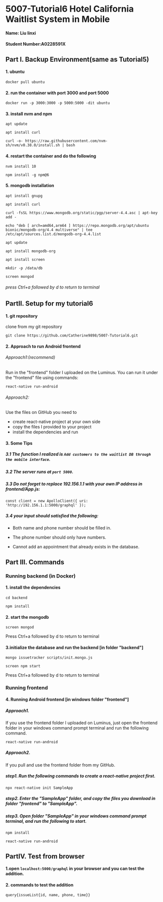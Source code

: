 # 5007-Tutorial6 Hotel California Waitlist System in Mobile
#### Name: Liu linxi
#### Student Number:A0228591X

## Part I. Backup Environment(same as Tutorial5) 
#### 1. ubuntu 
```
docker pull ubuntu
```
#### 2. run the container with port 3000 and port 5000 
```
docker run -p 3000:3000 -p 5000:5000 -dit ubuntu
```
#### 3. install nvm and npm
```
apt update
```
```
apt install curl
```
```
curl -o- https://raw.githubusercontent.com/nvm-sh/nvm/v0.38.0/install.sh | bash
``` 
#### 4. restart the container and do the following
```
nvm install 10
```
```
npm install -g npm@6
```

#### 5. mongodb installation
```
apt install gnupg
```
```
apt install curl
```
```
curl -fsSL https://www.mongodb.org/static/pgp/server-4.4.asc | apt-key add -
```
```
echo "deb [ arch=amd64,arm64 ] https://repo.mongodb.org/apt/ubuntu bionic/mongodb-org/4.4 multiverse" | tee /etc/apt/sources.list.d/mongodb-org-4.4.list 
```
```
apt update
```
```
apt install mongodb-org
```
```
apt install screen
```
```
mkdir -p /data/db
```
```
screen mongod
```
###### press Ctrl+a followed by d to return to terminal


## PartII.  Setup for my tutorial6

#### 1. git repository
clone from my git repository 

  ```
  git clone https://github.com/Catherine9898/5007-Tutorial6.git
  ```

#### 2. Approach to run Android frontend
###### Approach1:(recommend) 
Run in the "frontend" folder I uploaded on the Luminus.
You can run it under the "frontend" file using commands:
```
react-native run-android
```

###### Approach2:
Use the files on GitHub
you need to
- create react-native project at your own side 
- copy the files I provided to your project
- install the dependencies and run
      
#### 3. Some Tips

##### 3.1 The function I realized is `Add customers to the waitlist DB through the mobile interface`.

##### 3.2 The server runs at `port 5000`.


##### 3.3 Do not forget to replace 192.156.1.1 with your own IP address in frontend/App.js:  

  ```
  const client = new ApolloClient({ uri: 'http://192.156.1.1:5000/graphql' });
  ```

##### 3.4 your input should satisfied the following:

  - Both name and phone number should be filled in.

  - The phone number should only have numbers. 

  - Cannot add an appointment that already exists in the database.
  


## Part III.  Commands

### Running backend (in Docker)

#### 1. install the dependencies

```
cd backend
```
```
npm install
```
#### 2.  start the mongodb

```
screen mongod
```
Press Ctrl+a followed by d to return to terminal


#### 3.initialize the database and run the backend [in folder "backend"]

```
mongo issuetracker scripts/init.mongo.js
```
```
screen npm start
```
Press Ctrl+a followed by d to return to terminal
### Running frontend 
#### 4. Running Android frontend [in windows folder "frontend"]
##### Approach1. 
If you use the frontend folder I uploaded on Luminus, just open the frontend folder in your windows command prompt terminal and run the following command.

  ```
  react-native run-android
  ```
##### Approach2.
If you pull and use the frontend folder from my GitHub.
##### step1. Run the following commands to create a react-native project first.

  ```
  npx react-native init SampleApp
  ```
  
##### step2. Enter the "SampleApp" folder, and copy the files you download in folder "frontend"  to "SampleApp".
##### step3. Open  folder "SampleApp" in your windows command prompt terminal, and run the following to start.
  
  ```
  npm install
  ```
  ```
  react-native run-android
  ```
  
  

## PartIV.  Test from browser

#### 1.open **`localhost:5000/graphql`** in your browser and you can test the addition.

#### 2. commands to test the addition

  ```
  query{issueList{id, name, phone, time}}
  ```


